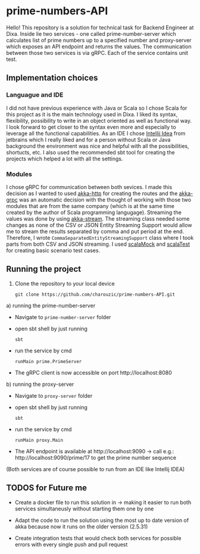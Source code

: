 # prime-numbers-API
Hello! This repository is a solution for technical task for Backend Engineer at Dixa. Inside lie two services - one called prime-number-server which calculates 
list of prime numbers up to a specified number and proxy-server which exposes an API endpoint and returns the values. The communication between those two services
is via gRPC. Each of the service contains unit test.

## Implementation choices
### Languague and IDE
I did not have previous experience with Java or Scala so I chose Scala for this project as it is the main technology used in Dixa. 
I liked its syntax, flexibility, possibility to write in an object oriented as well as functional way. I look forward to get closer to the syntax even more
and especially to leverage all the functional capabilities. As an IDE I chose [Intellij Idea](https://www.jetbrains.com/idea/) from jetbrains which I really liked and for a person without
Scala or Java background the environment was nice and helpful with all the possibilities, shortucts, etc. I also used the recommended sbt tool for creating the
projects which helped a lot with all the settings.


### Modules
I chose gRPC for communication between both sevices. I made this decision as I wanted to used [akka-http](https://doc.akka.io/docs/akka-http/current/index.html) 
for creating the routes and the [akka-grpc](https://doc.akka.io/docs/akka-grpc/current/index.html) was an automatic decision with the thought of working with those two
modules that are from the same company (which is at the same time created by the author of Scala programming langugage). Streaming the values was done by using
[akka-stream](https://doc.akka.io/docs/akka/current/stream/index.html). The streaming class needed some changes as none of the CSV or JSON Entity Streaming Support
 would allow me to stream the results separated by comma and put period at the end. Therefore, I wrote ```CommaSeparatedEntityStreamingSupport``` class where I took
 parts from both CSV and JSON streaming. I used [scalaMock](https://scalamock.org) and [scalaTest](https://www.scalatest.org) for creating basic scenario test cases.


## Running the project
1. Clone the repository to your local device
    ```
    git clone https://github.com/charouzic/prime-numbers-API.git
    ```
    
a) running the prime-number-server

* Navigate to ```prime-number-server``` folder

* open sbt shell by just running 
   ```
   sbt
   ```
* run the service by cmd
   ```
   runMain prime.PrimeServer
   ```
* The gRPC client is now accessible on port http://localhost:8080


b) running the proxy-server

* Navigate to ```proxy-server``` folder

* open sbt shell by just running 
  ```
  sbt
  ```

* run the service by cmd
  ```
  runMain proxy.Main
  ```
  
* The API endpoint is available at http://localhost:9090 -> call e.g.: http://localhost:9090/prime/17 to get the prime number sequence

(Both services are of course possible to run from an IDE like Intellij IDEA)

## TODOS for Future me
* Create a docker file to run this solution in -> making it easier to run both services simultaneusly without starting them one by one

* Adapt the code to run the solution using the most up to date version of akka because now it runs on the older version (2.5.31)

* Create integration tests that would check both services for possible errors with every single push and pull request
